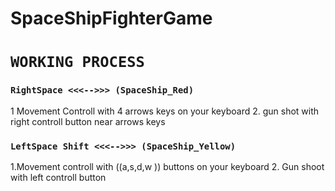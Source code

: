 # SpaceShipFighterGame
# `WORKING PROCESS`
###   `RightSpace <<<-->>> (SpaceShip_Red)`
1 Movement Controll with 4 arrows keys on your keyboard
2. gun shot with right controll button near arrows keys

### `LeftSpace Shift <<<-->>> (SpaceShip_Yellow)`
1.Movement controll with  ((a,s,d,w )) buttons on your keyboard
2. Gun shoot with left controll button 



